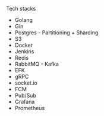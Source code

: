 Tech stacks

- Golang
- Gin
- Postgres - Partitioning + Sharding
- S3
- Docker
- Jenkins
- Redis
- RabbitMQ - Kafka
- EFK
- gRPC
- socket.io
- FCM
- Pub/Sub
- Grafana
- Prometheus